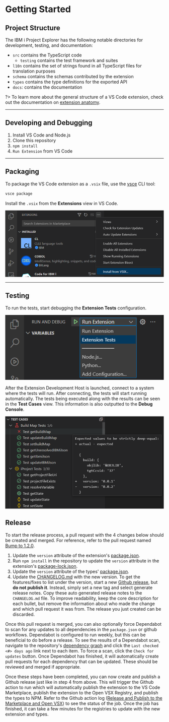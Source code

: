 # Getting Started

## Project Structure

The IBM i Project Explorer has the following notable directories for development, testing, and documentation:

- `src` contains the TypeScript code
  - `testing` contains the test framework and suites
- `l10n` contains the set of strings found in all TypeScript files for translation purposes
- `schema` contains the schemas contributed by the extension
- `types` contains the type definitions for the exported API
- `docs`: contains the documentation

?> To learn more about the general structure of a VS Code extension, check out the documentation on [extension anatomy](https://code.visualstudio.com/api/get-started/extension-anatomy).

---

## Developing and Debugging

1. Install VS Code and Node.js
2. Clone this repository
3. `npm install`
4. `Run Extension` from VS Code

---

## Packaging

To package the VS Code extension as a `.vsix` file, use the [vsce](https://code.visualstudio.com/api/working-with-extensions/publishing-extension#vsce) CLI tool:

```bash
vsce package
```

Install the `.vsix` from the **Extensions** view in VS Code.

![Install from .vsix](../../assets/Developing_01.png)

---

## Testing

To run the tests, start debugging the **Extension Tests** configuration.

![Run Extension Tests](../../assets/Developing_02.png)

After the Extension Development Host is launched, connect to a system where the tests will run. After connecting, the tests will start running automatically. The tests being executed along with the results can be seen in the **Test Cases** view. This information is also outputted to the **Debug Console**.

![Tests Cases View](../../assets/Developing_03.png)

## Release

To start the release process, a pull request with the 4 changes below should be created and merged. For reference, refer to the pull request named [Bump to 1.2.0](https://github.com/IBM/vscode-ibmi-projectexplorer/pull/162).

1. Update the `version` attribute of the extension's [package.json](https://github.com/IBM/vscode-ibmi-projectexplorer/blob/main/package.json).
2. Run `npm install` in the repository to update the `version` attribute in the extension's [package-lock.json](https://github.com/IBM/vscode-ibmi-projectexplorer/blob/main/package-lock.json).
3. Update the `version` attribute of the types' [package.json](https://github.com/IBM/vscode-ibmi-projectexplorer/blob/main/types/package.json).
4. Update the [CHANGELOG.md](https://github.com/IBM/vscode-ibmi-projectexplorer/blob/main/CHANGELOG.md) with the new version. To get the features/fixes to list under the version, start a new [Github release](https://github.com/IBM/vscode-ibmi-projectexplorer/releases), but **do not publish it**. Instead, simply set a new tag and select generate release notes. Copy these auto generated release notes to the `CHANGELOG.md` file. To improve readability, keep the core description for each bullet, but remove the information about who made the change and which pull request it was from. The release you just created can be discarded.

Once this pull request is merged, you can also optionally force Dependabot to scan for any updates to all dependencies in the `package.json` or github workflows. Dependabot is configured to run weekly, but this can be beneficial to do before a release. To see the results of a Dependabot scan, navigate to the repository's [dependency graph](https://github.com/IBM/vscode-ibmi-projectexplorer/network/updates) and click the `Last checked <#> days ago` link next to each item. To force a scan, click the `Check for updates` button. Once Dependabot has finished, it will automatically create pull requests for each dependency that can be updated. These should be reviewed and merged  if appropriate.

Once these steps have been completed, you can now create and publish a Github release just like in step 4 from above. This will trigger the Github action to run which will automatically publish the extension to the VS Code Marketplace, publish the extension to the Open VSX Registry, and publish the types to NPM. Refer to the Github action log ([Release and Publish to the Marketplace and Open VSX](https://github.com/IBM/vscode-ibmi-projectexplorer/actions/workflows/release.yaml)) to see the status of the job. Once the job has finished, it can take a few minutes for the registries to update with the new extension and types.